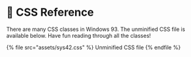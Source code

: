 # 🎨 CSS Reference

There are many CSS classes in Windows 93. The unminified CSS file is available below. Have fun reading through all the classes!

{% file src="assets/sys42.css" %}
Unminified CSS file
{% endfile %}
